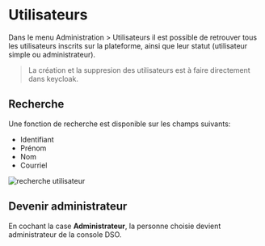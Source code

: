 # Utilisateurs

Dans le menu Administration > Utilisateurs il est possible de retrouver tous les utilisateurs inscrits sur la plateforme, ainsi que leur statut (utilisateur simple ou administrateur).

> La création et la suppresion des utilisateurs est à faire directement dans keycloak.

## Recherche

Une fonction de recherche est disponible sur les champs suivants:

- Identifiant
- Prénom
- Nom
- Courriel

![recherche utilisateur](/img/console_admin/recherche_utilisateurs.png)

## Devenir administrateur

En cochant la case **Administrateur**, la personne choisie devient administrateur de la console DSO.
